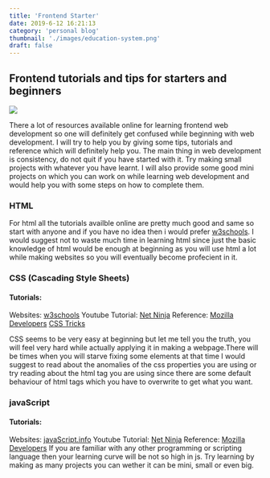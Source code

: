 ```yaml
---
title: 'Frontend Starter'
date: 2019-6-12 16:21:13
category: 'personal blog'
thumbnail: './images/education-system.png'
draft: false
---
```



## Frontend tutorials and tips for starters and beginners

![](./images/vis-frontend-1.png.pagespeed.ce.xWVJin1Y8)

There a lot of resources available online for learning frontend web development so one will definitely get confused while beginning with web development. I will try to help you by giving some tips, tutorials and reference which will definitely help you. The main thing in web development is consistency, do not quit if you have started with it. Try making small projects with whatever you have learnt. I will also provide some good mini projects on which you can work on while learning web development and would help you with some steps on how to complete them.

### HTML
For html all the tutorials availble online are pretty much good and same so start with anyone and if you have no idea then i would prefer [w3schools](https://www.w3schools.com/html/). I would suggest not to waste much time in learning html since just the basic knowledge of html would be enough at beginning as you will use html a lot while making websites so you will eventually become profecient in it.

### CSS (Cascading Style Sheets)
#### Tutorials:
Websites: [w3schools](https://www.w3schools.com/css/)
Youtube Tutorial: [Net Ninja](https://www.youtube.com/channel/UCW5YeuERMmlnqo4oq8vwUpg)
Reference:
[Mozilla Developers](https://developer.mozilla.org/en-US/docs/Web/CSS)
[CSS Tricks](https://css-tricks.com/)

CSS seems to be very easy at beginning but let me tell you the truth, you will feel very hard while actually applying it in making a webpage.There will be times when you will starve fixing some elements at that time I would suggest to read about the anomalies of the css properties you are using or try reading about the html tag you are using since there are some default behaviour of html tags which you have to overwrite to get what you want.

### javaScript
#### Tutorials:
Websites: [javaScript.info](https://javascript.info/)
Youtube Tutorial: [Net Ninja](https://www.youtube.com/channel/UCW5YeuERMmlnqo4oq8vwUpg)
Reference: [Mozilla Developers](https://developer.mozilla.org/en-US/docs/Web/JavaScript)
If you are familiar with any other programming or scripting language then your learning curve will be not so high in js. Try learning by making as many projects you can wether it can be mini, small or even big.
